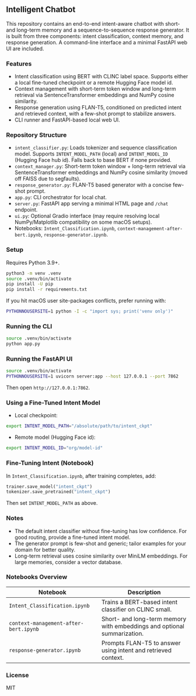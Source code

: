 ## Intelligent Chatbot

This repository contains an end-to-end intent-aware chatbot with short- and long-term memory and a sequence-to-sequence response generator. It is built from three components: intent classification, context memory, and response generation. A command-line interface and a minimal FastAPI web UI are included.

### Features
- Intent classification using BERT with CLINC label space. Supports either a local fine-tuned checkpoint or a remote Hugging Face model id.
- Context management with short-term token window and long-term retrieval via SentenceTransformer embeddings and NumPy cosine similarity.
- Response generation using FLAN-T5, conditioned on predicted intent and retrieved context, with a few-shot prompt to stabilize answers.
- CLI runner and FastAPI-based local web UI.

### Repository Structure
- `intent_classifier.py`: Loads tokenizer and sequence classification model. Supports `INTENT_MODEL_PATH` (local) and `INTENT_MODEL_ID` (Hugging Face hub id). Falls back to base BERT if none provided.
- `context_manager.py`: Short-term token window + long-term retrieval via SentenceTransformer embeddings and NumPy cosine similarity (moved off FAISS due to segfaults).
- `response_generator.py`: FLAN-T5 based generator with a concise few-shot prompt.
- `app.py`: CLI orchestrator for local chat.
- `server.py`: FastAPI app serving a minimal HTML page and `/chat` endpoint.
- `ui.py`: Optional Gradio interface (may require resolving local NumPy/Matplotlib compatibility on some macOS setups).
- Notebooks: `Intent_Classification.ipynb`, `context-management-after-bert.ipynb`, `response-generator.ipynb`.

### Setup
Requires Python 3.9+.

```bash
python3 -m venv .venv
source .venv/bin/activate
pip install -U pip
pip install -r requirements.txt
```

If you hit macOS user site-packages conflicts, prefer running with:
```bash
PYTHONNOUSERSITE=1 python -I -c "import sys; print('venv only')"
```

### Running the CLI
```bash
source .venv/bin/activate
python app.py
```

### Running the FastAPI UI
```bash
source .venv/bin/activate
PYTHONNOUSERSITE=1 uvicorn server:app --host 127.0.0.1 --port 7862
```
Then open `http://127.0.0.1:7862`.

### Using a Fine-Tuned Intent Model
- Local checkpoint:
```bash
export INTENT_MODEL_PATH="/absolute/path/to/intent_ckpt"
```
- Remote model (Hugging Face id):
```bash
export INTENT_MODEL_ID="org/model-id"
```

### Fine-Tuning Intent (Notebook)
In `Intent_Classification.ipynb`, after training completes, add:
```python
trainer.save_model("intent_ckpt")
tokenizer.save_pretrained("intent_ckpt")
```
Then set `INTENT_MODEL_PATH` as above.

### Notes
- The default intent classifier without fine-tuning has low confidence. For good routing, provide a fine-tuned intent model.
- The generator prompt is few-shot and generic; tailor examples for your domain for better quality.
- Long-term retrieval uses cosine similarity over MiniLM embeddings. For large memories, consider a vector database.

### Notebooks Overview
| Notebook | Description |
| --- | --- |
| `Intent_Classification.ipynb` | Trains a BERT-based intent classifier on CLINC small. |
| `context-management-after-bert.ipynb` | Short- and long-term memory with embeddings and optional summarization. |
| `response-generator.ipynb` | Prompts FLAN-T5 to answer using intent and retrieved context. |

### License
MIT
